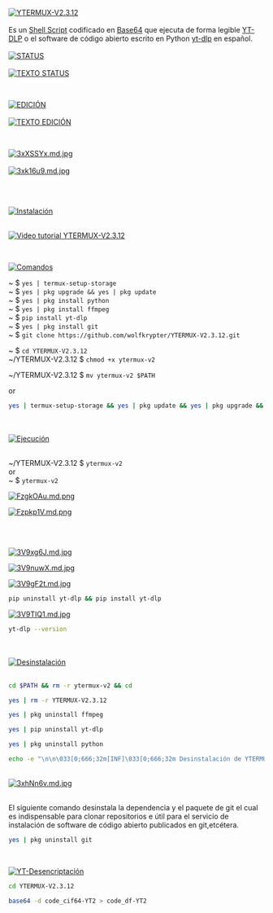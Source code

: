 <a href="https://freeimage.host/i/3naCeBS"><img src="https://iili.io/3naCeBS.md.jpg" alt="YTERMUX-V2.3.12" border="0" align="center"></a>
<br/>
<br/>
Es un <a href="https://es.wikipedia.org/wiki/Script_de_shell">Shell Script</a> codificado en <a href="https://es.wikipedia.org/wiki/Base64">Base64</a> que ejecuta de forma legible <a href="https://es.wikipedia.org/wiki/Youtube-dl">YT-DLP</a> o el software de código abierto escrito en Python <a href="https://pypi.org/project/yt-dlp">yt-dlp</a> en español.
<br/>
<br/>
<a href="https://freeimage.host/i/3xX7YFf"><img src="https://iili.io/3xX7YFf.md.jpg" alt="STATUS" border="0"></a>
<br/>
<br/>
<a href="https://freeimage.host/i/3xwNE9p"><img src="https://iili.io/3xwNE9p.md.jpg" alt="TEXTO STATUS" border="0"></a>


<br/>

<a href="https://freeimage.host/i/3xXEPLB"><img src="https://iili.io/3xXEPLB.md.jpg" alt="EDICIÓN" border="0"></a>
<br/>
<br/>
<a href="https://freeimage.host/i/3xwDmaR"><img src="https://iili.io/3xwDmaR.md.jpg" alt="TEXTO EDICIÓN" border="0"></a>

<br/>

<a href="https://freeimage.host/i/3xXSSYx"><img src="https://iili.io/3xXSSYx.md.jpg" alt="3xXSSYx.md.jpg" border="0"></a>
<br/>
<br/>
<a href="https://freeimage.host/i/3xk16u9"><img src="https://iili.io/3xk16u9.md.jpg" alt="3xk16u9.md.jpg" border="0"></a>


<br/>
<br/>

<a href="https://freeimage.host/i/3nnxAOu"><img src="https://iili.io/3nnxAOu.md.jpg" alt="Instalación" border="0"></a>
<br/>
<br/>

[![Video tutorial YTERMUX-V2.3.12](https://iili.io/3nERkdJ.md.jpg)](https://www.youtube.com/watch?v=0c-UVrny8pI)
<br/>


<br/>

<a href="https://freeimage.host/i/3n0jrap"><img src="https://iili.io/3n0jrap.md.jpg" alt="Comandos" border="0"></a>


~ $ ``` yes | termux-setup-storage ```
<br />
~ $ ``` yes | pkg upgrade && yes | pkg update ```
<br />
~ $ ``` yes | pkg install python ```
<br />
~ $ ``` yes | pkg install ffmpeg ```
<br />
~ $ ``` pip install yt-dlp ```
<br />
~ $ ``` yes | pkg install git ```
<br />
~ $ ``` git clone https://github.com/wolfkrypter/YTERMUX-V2.3.12.git ```
<br />

~ $ ``` cd YTERMUX-V2.3.12 ```
<br />
~/YTERMUX-V2.3.12 $ ``` chmod +x ytermux-v2 ```
<br />

~/YTERMUX-V2.3.12 $ ``` mv ytermux-v2 $PATH ```
<p>or</p>

```bash
yes | termux-setup-storage && yes | pkg update && yes | pkg upgrade && yes | pkg install python && yes | pkg install ffmpeg && pip install yt-dlp && yes | pkg install git && git clone https://github.com/wolfkrypter/YTERMUX-V2.3.12.git && cd YTERMUX-V2.3.12 && chmod +x ytermux-v2 && mv ytermux-v2 $PATH && echo -e "\n\n\033[1;37m[Instalación de YTERMUX-V2.3.12 completada]\033[0m\n\n"

```

<br />





<br />
<a href="https://freeimage.host/i/3nxOEPa"><img src="https://iili.io/3nxOEPa.md.jpg" alt="Ejecución" border="0"></a>

<br />
<br />


~/YTERMUX-V2.3.12 $ ``` ytermux-v2 ```
<br/>
or
<br/>
~ $ ``` ytermux-v2 ```
<br/>



<a href="https://freeimage.host/i/FzgkOAu"><img src="https://iili.io/FzgkOAu.md.png" alt="FzgkOAu.md.png" border="0"></a>


<a href="https://freeimage.host/i/Fzpkp1V"><img src="https://iili.io/Fzpkp1V.md.png" alt="Fzpkp1V.md.png" border="0"></a>



<br/>
<br/>

<a href="https://freeimage.host/i/3V9xg6J"><img src="https://iili.io/3V9xg6J.md.jpg" alt="3V9xg6J.md.jpg" border="0"></a>





<a href="https://freeimage.host/i/3V9nuwX"><img src="https://iili.io/3V9nuwX.md.jpg" alt="3V9nuwX.md.jpg" border="0"></a>





<a href="https://freeimage.host/i/3V9gF2t"><img src="https://iili.io/3V9gF2t.md.jpg" alt="3V9gF2t.md.jpg" border="0"></a>


```bash
pip uninstall yt-dlp && pip install yt-dlp
```

<a href="https://freeimage.host/i/3V9TIQ1"><img src="https://iili.io/3V9TIQ1.md.jpg" alt="3V9TIQ1.md.jpg" border="0"></a>

```bash
yt-dlp --version
```

<br/>
<br/>
<a href="https://freeimage.host/i/3nnIUoG"><img src="https://iili.io/3nnIUoG.md.jpg" alt="Desinstalación" border="0"></a>

<br/>
<br/>

```bash
cd $PATH && rm -r ytermux-v2 && cd
```

```bash
yes | rm -r YTERMUX-V2.3.12
```



```bash
yes | pkg uninstall ffmpeg
```


```bash
yes | pip uninstall yt-dlp
```

```bash
yes | pkg uninstall python
```

```bash
echo -e "\n\n\033[0;666;32m[INF]\033[0;666;32m Desinstalación de YTERMUX-V2.3.12 completada.\n\n"
```



<br/>
<a href="https://freeimage.host/i/3xhNn6v"><img src="https://iili.io/3xhNn6v.md.jpg" alt="3xhNn6v.md.jpg" border="0"></a>
<br/>
<br/>
<p>El siguiente comando desinstala la dependencia y el paquete de git el cual es indispensable para clonar repositorios e útil para el servicio de instalación de software de código abierto publicados en git,etcétera.</p>

```bash
yes | pkg uninstall git
```

<br/>

<a href="https://freeimage.host/i/3vlNH6Q"><img src="https://iili.io/3vlNH6Q.md.jpg" alt="YT-Desencriptación" border="0"></a>

```bash
cd YTERMUX-V2.3.12
```

```bash
base64 -d code_cif64-YT2 > code_df-YT2
```










